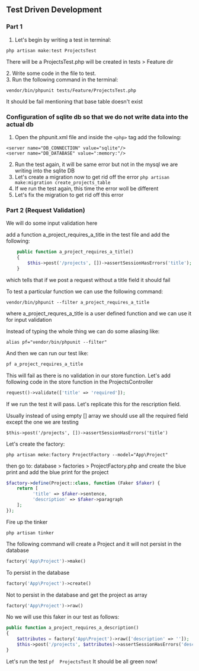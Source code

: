 <h2>Test Driven Development</h2>

<h3>Part 1</h3>

1. Let's begin by writing a test in terminal:

```php artisan make:test ProjectsTest```
<p>There will be a ProjectsTest.php will be created in tests > Feature dir </p>
2. Write some code in the file to test.<br />
3. Run the following command in the terminal:

```vendor/bin/phpunit tests/Feature/ProjectsTest.php```

It should be fail mentioning that base table doesn't exist


<h3>Configuration of sqlite db so that we do not write data into the actual db</h3>

1. Open the phpunit.xml file and inside the ```<php>``` tag add the following:
```
<server name="DB_CONNECTION" value="sqlite"/>
<server name="DB_DATABASE" value=":memory:"/>
```
2. Run the test again, it will be same error but not in the mysql we are writing into the sqlite DB
3. Let's create a migration now to get rid off the error
```php artisan make:migration create_projects_table```
4. If we run the test again, this time the error woll be different
5. Let's fix the migration to get rid off this error


<h3>Part 2 (Request Validation)</h3>

We will do some input validation here

add a function a_project_requires_a_title in the test file and add the following:
```php
    public function a_project_requires_a_title()
    {
        $this->post('/projects', [])->assertSessionHasErrors('title');
    }
```

which tells that if we post a request without a title field it should fail

To test a particular function we can use the following command:

```
vendor/bin/phpunit --filter a_project_requires_a_title
```
where a_project_requres_a_title is a user defined function and we can use it for input validation
 
Instead of typing the whole thing we can do some aliasing like:
```
alias pf="vendor/bin/phpunit --filter"
```
And then we can run our test like:
```bash
pf a_project_requires_a_title
```
This will fail as there is no validation in our store function. Let's add following code in the store function in the ProjectsController
```php
request()->validate(['title' => 'required']);
```
If we run the test it will pass. Let's replicate this for the rescription field.

Usually instead of using empty [] array we should use all the required field except the one we are testing

```$this->post('/projects', [])->assertSessionHasErrors('title') ```

Let's create the factory:

```
php artisan meke:factory ProjectFactory --model="App\Project"
```
then go to: database > factories > ProjectFactory.php and create the blue print and add the blue print for the project
```php
$factory->define(Project::class, function (Faker $faker) {
    return [
          'title' => $faker->sentence,
          'description' => $faker->paragraph
    ];
});
```
Fire up the tinker
```
php artisan tinker
```
The following command will create a Project and it will not persist in the database
```php
factory('App\Project')->make()
```
To persist in the database
```php
factory('App\Project')->create()
```
Not to persist in the database and get the project as array
```php
factory('App\Project')->raw()
```
No we will use this faker in our test as follows:
```php
public function a_project_requires_a_description()
{
    $attributes = factory('App\Project')->raw(['description' => '']);
    $this->post('/projects', $attributes)->assertSessionHasErrors('description');
}
```
Let's run the test
```pf  ProjectsTest```
It should be all green now!
